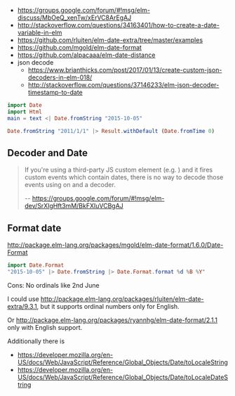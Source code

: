 - https://groups.google.com/forum/#!msg/elm-discuss/MbOeQ_xenTw/xErVC8ArEgAJ
- http://stackoverflow.com/questions/34163401/how-to-create-a-date-variable-in-elm
- https://github.com/rluiten/elm-date-extra/tree/master/examples
- https://github.com/mgold/elm-date-format
- https://github.com/alpacaaa/elm-date-distance
- json decode
  - https://www.brianthicks.com/post/2017/01/13/create-custom-json-decoders-in-elm-018/
  - http://stackoverflow.com/questions/37146233/elm-json-decoder-timestamp-to-date

```elm
import Date
import Html
main = text <| Date.fromString "2015-10-05"
```

```elm
Date.fromString "2011/1/1" |> Result.withDefault (Date.fromTime 0)
```

## Decoder and Date

>If you're using a third-party JS custom element (e.g. <google-maps/>) and it fires custom events which contain dates, there is no way to decode those events using on and a decoder.
>
>-- https://groups.google.com/forum/#!msg/elm-dev/SrXIgHft3mM/BkFXIuVCBgAJ

## Format date

http://package.elm-lang.org/packages/mgold/elm-date-format/1.6.0/Date-Format

```elm
import Date.Format
"2015-10-05" |> Date.fromString |> Date.Format.format %d %B %Y"
```

Cons: No ordinals like 2nd June

I could use http://package.elm-lang.org/packages/rluiten/elm-date-extra/9.3.1, but it supports ordinal numbers only for English.

Or http://package.elm-lang.org/packages/ryannhg/elm-date-format/2.1.1 only with English support.

Additionally there is

- https://developer.mozilla.org/en-US/docs/Web/JavaScript/Reference/Global_Objects/Date/toLocaleString
- https://developer.mozilla.org/en-US/docs/Web/JavaScript/Reference/Global_Objects/Date/toLocaleDateString